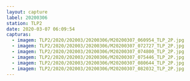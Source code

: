 ```yaml
---
layout: capture
label: 20200306
station: TLP2
date: 2020-03-07 06:09:54
capturas:
  - imagem: TLP2/2020/202003/20200306/M20200307_060954_TLP_2P.jpg
  - imagem: TLP2/2020/202003/20200306/M20200307_072727_TLP_2P.jpg
  - imagem: TLP2/2020/202003/20200306/M20200307_074800_TLP_2P.jpg
  - imagem: TLP2/2020/202003/20200306/M20200307_075446_TLP_2P.jpg
  - imagem: TLP2/2020/202003/20200306/M20200307_080644_TLP_2P.jpg
  - imagem: TLP2/2020/202003/20200306/M20200307_082032_TLP_2P.jpg
---
```

